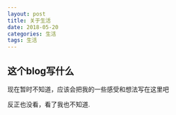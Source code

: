 ```yaml
---
layout: post
title: 关于生活
date: 2018-05-20
categories: 生活
tags: 生活
---
```


## 这个blog写什么

现在暂时不知道，应该会把我的一些感受和想法写在这里吧

反正也没看，看了我也不知道.